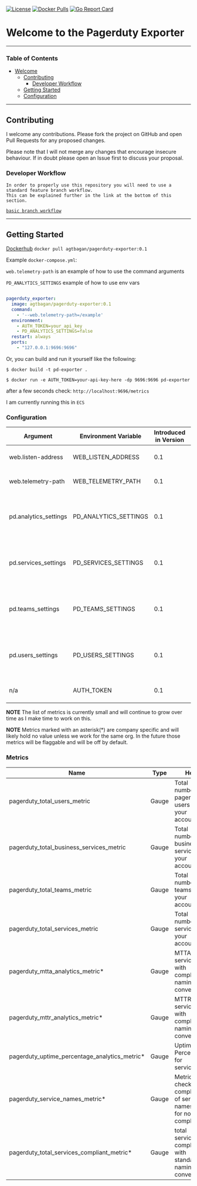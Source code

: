 [![License](https://img.shields.io/badge/License-Apache%202.0-blue.svg)](https://opensource.org/licenses/Apache-2.0)
[![Docker Pulls](https://img.shields.io/docker/pulls/agtbagan/pagerduty-exporter.svg?maxAge=604800)](https://hub.docker.com/r/agtbagan/pagerduty-exporter/)
[![Go Report Card](https://goreportcard.com/badge/github.com/atbagan/pd-exporter)](https://goreportcard.com/report/github.com/atbagan/pd-exporter)
# Welcome to the Pagerduty Exporter 

------------------------------------------------------------------------------------------------------------------------
### Table of Contents
<!-- TOC -->
- [Welcome](#welcome-to-the-pagerduty-exporter)
  - [Contributing](#contributing)
    - [Developer Workflow](#developer-workflow)
  - [Getting Started](#getting-started)
  - [Configuration](#configuration)
------------------------------------------------------------------------------------------------------------------------
## Contributing

I welcome any contributions. Please fork the project on GitHub and open
Pull Requests for any proposed changes.

Please note that I will not merge any changes that encourage insecure
behaviour. If in doubt please open an Issue first to discuss your proposal.

### Developer Workflow

```
In order to properly use this repository you will need to use a standard feature branch workflow.
This can be explained further in the link at the bottom of this section. 

```
[`basic branch workflow`](https://gist.github.com/Chaser324/ce0505fbed06b947d962)

------------------------------------------------------------------------------------------------------------------------

## Getting Started 
[Dockerhub](https://hub.docker.com/r/agtbagan/pagerduty-exporter)
`docker pull agtbagan/pagerduty-exporter:0.1`

Example `docker-compose.yml`:

`web.telemetry-path` is an example of how to use the command arguments

`PD_ANALYTICS_SETTINGS` example of how to use env vars
```yaml

pagerduty_exporter:
  image: agtbagan/pagerduty-exporter:0.1
  command:
    - '--web.telemetry-path=/example'
  environment:
    - AUTH_TOKEN=your_api_key
    - PD_ANALYTICS_SETTINGS=false
  restart: always
  ports:
    - "127.0.0.1:9696:9696"
```
Or, you can build and run it yourself like the following:

`$ docker build -t pd-exporter .`

`$ docker run -e AUTH_TOKEN=your-api-key-here -dp 9696:9696 pd-exporter`

after a few seconds check: `http://localhost:9696/metrics`

I am currently running this in `ECS`

### Configuration

| Argument                | Environment Variable  |Introduced in Version | Description | Default     |
| --------                | --------------------- | -----------          | ----------- | ----------- | 
| web.listen-address      |  WEB_LISTEN_ADDRESS   |   0.1                |  Address to listen on for web server                   | 9696 |
| web.telemetry-path      |  WEB_TELEMETRY_PATH   |   0.1                |  Path where to expose metrics                          | /metrics |
| pd.analytics_settings   |  PD_ANALYTICS_SETTINGS|   0.1                |  Pagerduty Analytics Metrics Settings on/off (boolean) | true |
| pd.services_settings    |  PD_SERVICES_SETTINGS |   0.1                |  Pagerduty Services Metrics Settings on/off (boolean)  | true |
| pd.teams_settings       |  PD_TEAMS_SETTINGS    |   0.1                |  Pagerduty Teams Metrics Settings on/off (boolean)     | true |
| pd.users_settings       |  PD_USERS_SETTINGS    |   0.1                |  Pagerduty Users Metrics Settings on/off (boolean)     | true |
| n/a                     |  AUTH_TOKEN           |   0.1                |  Pagerduty API Key  (required)                          | ""      |

**NOTE** The list of metrics is currently small and will continue to grow over time as I make time to work on this.

**NOTE** Metrics marked with an asterisk(*) are company specific and will likely hold no value unless we work for the same org.
In the future those metrics will be flaggable and will be off by default.

### Metrics
| Name                | Type                  |Help |
| --------            | --------------------- | ----------- |         
| pagerduty_total_users_metric          | Gauge                 | Total number of pagerduty users in your account |
| pagerduty_total_business_services_metric | Gauge             | Total number of business services in your account |
| pagerduty_total_teams_metric            | Gauge              | Total number of teams in your account |
| pagerduty_total_services_metric        | Gauge              | Total number of services in your account |
| pagerduty_mtta_analytics_metric*                  | Gauge              | MTTA for services with compliant naming convention* |
| pagerduty_mttr_analytics_metric*                 | Gauge              | MTTR for services with compliant naming convention* |
| pagerduty_uptime_percentage_analytics_metric* | Gauge | Uptime Percentage for services* |
| pagerduty_service_names_metric*  | Gauge              | Metric to check compliancy of service names. 0 for non 1 for compliant* |
| pagerduty_total_services_compliant_metric* | Gauge | total services compliant with standard naming convention* |
